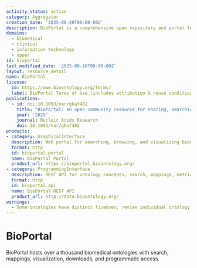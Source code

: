 ```yaml
---
activity_status: active
category: Aggregator
creation_date: '2025-08-20T00:00:00Z'
description: BioPortal is a comprehensive open repository and portal for biomedical ontologies and terminologies, providing search, browsing, mappings, versioned downloads, REST APIs, widgets, and analytics to support data integration, annotation, and semantic interoperability in the life and health sciences.
domains:
  - biomedical
  - clinical
  - information technology
  - upper
id: bioportal
last_modified_date: '2025-09-16T00:00:00Z'
layout: resource_detail
name: BioPortal
license:
  id: https://www.bioontology.org/terms/
  label: BioPortal Terms of Use (includes attribution & reuse conditions)
publications:
  - id: doi:10.1093/nar/gkaf402
    title: "BioPortal: an open community resource for sharing, searching, and utilizing biomedical ontologies"
    year: '2025'
    journal: Nucleic Acids Research
    doi: 10.1093/nar/gkaf402
products:
- category: GraphicalInterface
  description: Web portal for searching, browsing, and visualizing biomedical ontologies and mappings
  format: http
  id: bioportal.portal
  name: BioPortal Portal
  product_url: https://bioportal.bioontology.org/
- category: ProgrammingInterface
  description: REST API for ontology concepts, search, mappings, metrics, and downloads
  format: http
  id: bioportal.api
  name: BioPortal REST API
  product_url: http://data.bioontology.org/
warnings:
  - Some ontologies have distinct licenses; review individual ontology license metadata before reuse.
---
```

# BioPortal

BioPortal hosts over a thousand biomedical ontologies with search, mappings, visualization, downloads, and programmatic access.
